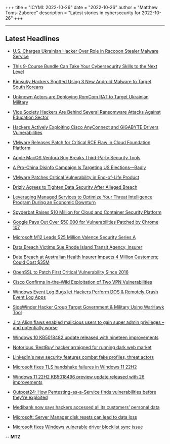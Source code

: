 +++
title = "ICYMI: 2022-10-26"
date = "2022-10-26"
author = "Matthew Toms-Zuberec"
description = "Latest stories in cybersecurity for 2022-10-26"
+++

---------------------------------------------------------------------------
## Latest Headlines
- [U.S. Charges Ukrainian Hacker Over Role in Raccoon Stealer Malware Service](https://thehackernews.com/2022/10/us-charges-ukrainian-hacker-over-role.html)

- [This 9-Course Bundle Can Take Your Cybersecurity Skills to the Next Level](https://thehackernews.com/2022/10/this-9-course-bundle-can-take-your.html)

- [Kimsuky Hackers Spotted Using 3 New Android Malware to Target South Koreans](https://thehackernews.com/2022/10/kimsuky-hackers-spotted-using-3-new.html)

- [Unknown Actors are Deploying RomCom RAT to Target Ukrainian Military](https://thehackernews.com/2022/10/romcom-hackers-circulating-malicious.html)

- [Vice Society Hackers Are Behind Several Ransomware Attacks Against Education Sector](https://thehackernews.com/2022/10/vice-society-hackers-are-behind-several.html)

- [Hackers Actively Exploiting Cisco AnyConnect and GIGABYTE Drivers Vulnerabilities](https://thehackernews.com/2022/10/hackers-actively-exploiting-cisco.html)

- [VMware Releases Patch for Critical RCE Flaw in Cloud Foundation Platform](https://thehackernews.com/2022/10/vmware-releases-patch-for-critical-rce.html)

- [Apple MacOS Ventura Bug Breaks Third-Party Security Tools](https://www.wired.com/story/apple-macos-ventura-bug-security-tools/)

- [A Pro-China Disinfo Campaign Is Targeting US Elections—Badly](https://www.wired.com/story/us-midterm-election-disinformation-dragonbridge/)

- [VMware Patches Critical Vulnerability in End-of-Life Product](https://www.securityweek.com/vmware-patches-critical-vulnerability-end-life-product)

- [Drizly Agrees to Tighten Data Security After Alleged Breach](https://www.securityweek.com/drizly-agrees-tighten-data-security-after-alleged-breach)

- [Leveraging Managed Services to Optimize Your Threat Intelligence Program During an Economic Downturn](https://www.securityweek.com/leveraging-managed-services-optimize-your-threat-intelligence-program-during-economic-downturn)

- [Spyderbat Raises $10 Million for Cloud and Container Security Platform](https://www.securityweek.com/spyderbat-raises-10-million-cloud-and-container-security-platform)

- [Google Pays Out Over $50,000 for Vulnerabilities Patched by Chrome 107](https://www.securityweek.com/google-pays-out-over-50000-vulnerabilities-patched-chrome-107)

- [Microsoft M12 Leads $25 Million Valence Security Series A](https://www.securityweek.com/microsoft-m12-leads-25-million-valence-security-series)

- [Data Breach Victims Sue Rhode Island Transit Agency, Insurer](https://www.securityweek.com/data-breach-victims-sue-rhode-island-transit-agency-insurer)

- [Data Breach at Australian Health Insurer Impacts 4 Million Customers; Could Cost $35M](https://www.securityweek.com/data-breach-australian-health-insurer-impacts-4-million-customers-could-cost-35m)

- [OpenSSL to Patch First Critical Vulnerability Since 2016](https://www.securityweek.com/openssl-patch-first-critical-vulnerability-2016)

- [Cisco Confirms In-the-Wild Exploitation of Two VPN Vulnerabilities](https://www.securityweek.com/cisco-confirms-wild-exploitation-two-vpn-vulnerabilities)

- [Windows Event Log Bugs let Hackers Perform DOS & Remotely Crash Event Log Apps](https://cybersecuritynews.com/event-log-bugs/)

- [SideWinder Hacker Group Target Government & Military Using WarHawk Tool](https://cybersecuritynews.com/sidewinder-hacker-group-target-government-military-using-warhawk-tool/)

- [Jira Align flaws enabled malicious users to gain super admin privileges – and potentially worse](https://portswigger.net/daily-swig/jira-align-flaws-enabled-malicious-users-to-gain-super-admin-privileges-and-potentially-worse)

- [Windows 10 KB5018482 update released with nineteen improvements](https://www.bleepingcomputer.com/news/microsoft/windows-10-kb5018482-update-released-with-nineteen-improvements/)

- [Notorious ‘BestBuy’ hacker arraigned for running dark web market](https://www.bleepingcomputer.com/news/security/notorious-bestbuy-hacker-arraigned-for-running-dark-web-market/)

- [LinkedIn's new security features combat fake profiles, threat actors](https://www.bleepingcomputer.com/news/security/linkedins-new-security-features-combat-fake-profiles-threat-actors/)

- [Microsoft fixes TLS handshake failures in Windows 11 22H2](https://www.bleepingcomputer.com/news/microsoft/microsoft-fixes-tls-handshake-failures-in-windows-11-22h2/)

- [Windows 11 22H2 KB5018496 preview update released with 26 improvements](https://www.bleepingcomputer.com/news/microsoft/windows-11-22h2-kb5018496-preview-update-released-with-26-improvements/)

- [Outpost24: How Pentesting-as-a-Service finds vulnerabilities before they're exploited](https://www.bleepingcomputer.com/news/security/outpost24-how-pentesting-as-a-service-finds-vulnerabilities-before-theyre-exploited/)

- [Medibank now says hackers accessed all its customers’ personal data](https://www.bleepingcomputer.com/news/security/medibank-now-says-hackers-accessed-all-its-customers-personal-data/)

- [Microsoft: Server Manager disk resets can lead to data loss](https://www.bleepingcomputer.com/news/microsoft/microsoft-server-manager-disk-resets-can-lead-to-data-loss/)

- [Microsoft fixes Windows vulnerable driver blocklist sync issue](https://www.bleepingcomputer.com/news/microsoft/microsoft-fixes-windows-vulnerable-driver-blocklist-sync-issue/)

**-- MTZ**